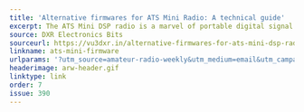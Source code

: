 ```yaml
---
title: 'Alternative firmwares for ATS Mini Radio: A technical guide'
excerpt: The ATS Mini DSP radio is a marvel of portable digital signal processing (DSP) radio technology.
source: DXR Electronics Bits
sourceurl: https://vu3dxr.in/alternative-firmwares-for-ats-mini-dsp-radio-a-technical-guide/
linkname: ats-mini-firmware
urlparams: '?utm_source=amateur-radio-weekly&utm_medium=email&utm_campaign=newsletter'
headerimage: arw-header.gif
linktype: link
order: 7
issue: 390
---
```

